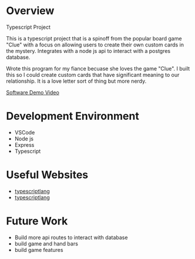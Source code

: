 # Overview

Typescript Project

This is a typescript project that is a spinoff from the popular board game "Clue" with a focus on allowing users to create their own custom cards in the mystery. Integrates with a node js api to interact with a postgres database.

Wrote this program for my fiance becuase she loves the game "Clue". I built this so I could create custom cards that have significant meaning to our relationship. It is a love letter sort of thing but more nerdy.

[Software Demo Video](https://youtu.be/UnbcOGlftIs)

# Development Environment

- VSCode
- Node js
- Express
- Typescript

# Useful Websites

- [typescriptlang](https://www.typescriptlang.org/docs/handbook/typescript-in-5-minutes.html)
- [typescriptlang](https://www.typescriptlang.org/cheatsheets)

# Future Work

- Build more api routes to interact with database
- build game and hand bars
- build game features